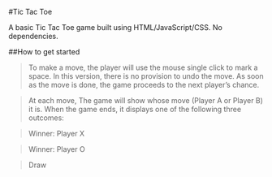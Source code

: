#Tic Tac Toe

A basic Tic Tac Toe game built using HTML/JavaScript/CSS. No dependencies.

##How to get started

>To make a move, the player will use the mouse single click to mark a space. In this version, there is no provision to undo the move. As soon as the move is done, the game proceeds to the next player’s chance.

>At each move, The game will show whose move (Player A or Player B) it is. When the game ends, it displays one of the following three outcomes:

>Winner: Player X

>Winner: Player O

>Draw
